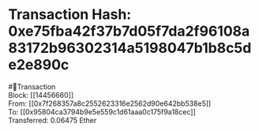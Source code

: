 
Transaction Hash: 0xe75fba42f37b7d05f7da2f96108a83172b96302314a5198047b1b8c5de2e890c
====================================================================================
  
#💸Transaction  
Block: [[14456660]]  
From: [[0x7f268357a8c2552623316e2562d90e642bb538e5]]  
To: [[0x95804ca3794b9e5e559c1d61aaa0c175f9a18cec]]  
Transferred: 0.06475 Ether